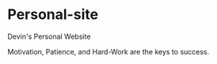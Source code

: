 # Personal-site
Devin's Personal Website

Motivation, Patience, and Hard-Work are the keys to success.